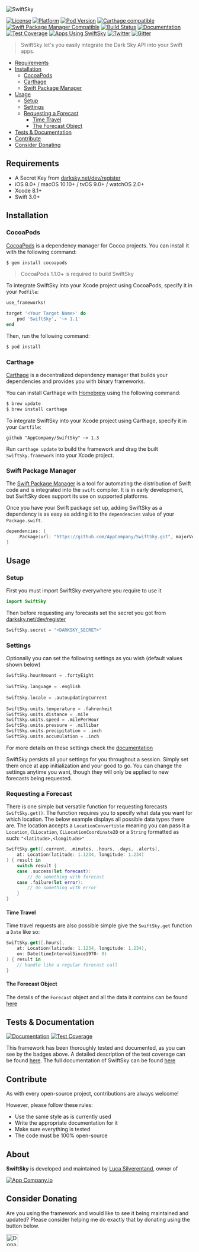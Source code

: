 ![SwiftSky](https://github.com/appcompany/SwiftSky/raw/assets/header.jpg)

[![License](https://img.shields.io/cocoapods/l/SwiftSky.svg)]()
[![Platform](https://img.shields.io/cocoapods/p/SwiftSky.svg)]()
[![Pod Version](https://img.shields.io/cocoapods/v/SwiftSky.svg)]()
[![Carthage compatible](https://img.shields.io/badge/carthage-compatible-4BC51D.svg?style=flat)](https://github.com/Carthage/Carthage)
[![Swift Package Manager Compatible](https://img.shields.io/badge/swift--package--manager-compatible-brightgreen.svg)]()
[![Build Status](https://travis-ci.org/appcompany/SwiftSky.svg?branch=master)](https://travis-ci.org/appcompany/SwiftSky)
[![Documentation](https://appcompany.github.io/SwiftSky/badge.svg)](https://appcompany.github.io/SwiftSky)
[![Test Coverage](https://codecov.io/gh/appcompany/SwiftSky/branch/master/graph/badge.svg)](https://codecov.io/gh/appcompany/SwiftSky)
[![Apps Using SwiftSky](https://img.shields.io/cocoapods/at/SwiftSky.svg)]()
[![Twitter](https://img.shields.io/badge/twitter-@LucaSilverTweet-blue.svg?style=flat)](http://twitter.com/LucaSilverTweet)
[![Gitter](https://badges.gitter.im/SwiftSkyFramework/Lobby.svg)](https://gitter.im/SwiftSkyFramework/Lobby?utm_source=badge&utm_medium=badge&utm_campaign=pr-badge&utm_content=badge)


> SwiftSky let's you easily integrate the Dark Sky API into your Swift apps.

- [Requirements](#requirements)
- [Installation](#installation)
	- [CocoaPods](#cocoapods)
	- [Carthage](#carthage)
	- [Swift Package Manager](#swift-package-manager)
- [Usage](#usage)
	- [Setup](#setup)
	- [Settings](#settings)
	- [Requesting a Forecast](#requesting-a-forecast)
		- [Time Travel](#time-travel)
		- [The Forecast Object](#the-forecast-object)
- [Tests & Documentation](#tests--documentation)
- [Contribute](#contribute)
- [Consider Donating](#consider-donating)

## Requirements

- A Secret Key from [darksky.net/dev/register](https://darksky.net/dev/register)
- iOS 8.0+ / macOS 10.10+ / tvOS 9.0+ / watchOS 2.0+
- Xcode 8.1+
- Swift 3.0+

## Installation

### CocoaPods

[CocoaPods](http://cocoapods.org) is a dependency manager for Cocoa projects. You can install it with the following command:

```bash
$ gem install cocoapods
```

> CocoaPods 1.1.0+ is required to build SwiftSky

To integrate SwiftSky into your Xcode project using CocoaPods, specify it in your `Podfile`:

```ruby
use_frameworks!

target '<Your Target Name>' do
    pod 'SwiftSky', '~> 1.1'
end
```

Then, run the following command:

```bash
$ pod install
```

### Carthage

[Carthage](https://github.com/Carthage/Carthage) is a decentralized dependency manager that builds your dependencies and provides you with binary frameworks.

You can install Carthage with [Homebrew](http://brew.sh/) using the following command:

```bash
$ brew update
$ brew install carthage
```

To integrate SwiftSky into your Xcode project using Carthage, specify it in your `Cartfile`:

```ogdl
github "AppCompany/SwiftSky" ~> 1.3
```

Run `carthage update` to build the framework and drag the built `SwiftSky.framework` into your Xcode project.

### Swift Package Manager

The [Swift Package Manager](https://swift.org/package-manager/) is a tool for automating the distribution of Swift code and is integrated into the `swift` compiler. It is in early development, but SwiftSky does support its use on supported platforms. 

Once you have your Swift package set up, adding SwiftSky as a dependency is as easy as adding it to the `dependencies` value of your `Package.swift`.

```swift
dependencies: [
    .Package(url: "https://github.com/AppCompany/SwiftSky.git", majorVersion: 1)
]
```
## Usage

### Setup

First you must import SwiftSky everywhere you require to use it

```swift
import SwiftSky
```

Then before requesting any forecasts set the secret you got from [darksky.net/dev/register](https://darksky.net/dev/register)

```swift
SwiftSky.secret = "<DARKSKY_SECRET>"
```

### Settings

Optionally you can set the following settings as you wish (default values shown below)

```swift
SwiftSky.hourAmount = .fortyEight
        
SwiftSky.language = .english
    
SwiftSky.locale = .autoupdatingCurrent
    
SwiftSky.units.temperature = .fahrenheit
SwiftSky.units.distance = .mile
SwiftSky.units.speed = .milePerHour
SwiftSky.units.pressure = .millibar
SwiftSky.units.precipitation = .inch
SwiftSky.units.accumulation = .inch
```
For more details on these settings check the [documentation](https://appcompany.github.io/SwiftSky)

SwiftSky persists all your settings for you throughout a session. Simply set them once at app initialization and your good to go. You can change the settings anytime you want, though they will only be applied to new forecasts being requested.

### Requesting a Forecast

There is one simple but versatile function for requesting forecasts `SwiftSky.get()`. The function requires you to specify what data you want for which location. The below example displays all possible data types there are. The location accepts a `LocationConvertible` meaning you can pass it a `Location`, `CLLocation`, `CLLocationCoordinate2D` or a `String` formatted as such: `"<latitude>,<longitude>"`

```swift
SwiftSky.get([.current, .minutes, .hours, .days, .alerts],
    at: Location(latitude: 1.1234, longitude: 1.234)
) { result in
    switch result {
    case .success(let forecast):
        // do something with forecast
    case .failure(let error):
        // do something with error
    }
}
```

#### Time Travel

Time travel requests are also possible simple give the `SwiftSky.get` function a `Date` like so:

```swift
SwiftSky.get([.hours],
    at: Location(latitude: 1.1234, longitude: 1.234),
    on: Date(timeIntervalSince1970: 0)
) { result in
    // handle like a regular forecast call
}
```

#### The Forecast Object

The details of the `Forecast` object and all the data it contains can be found [here](https://appcompany.github.io/SwiftSky/Structs/DataPoint.html#/s:vV8SwiftSky9DataPoint4timeV10Foundation4Date)

## Tests & Documentation

[![Documentation](https://appcompany.github.io/SwiftSky/badge.svg)](https://appcompany.github.io/SwiftSky)
[![Test Coverage](https://codecov.io/gh/appcompany/SwiftSky/branch/master/graph/badge.svg)](https://codecov.io/gh/appcompany/SwiftSky)

This framework has been thoroughly tested and documented, as you can see by the badges above. A detailed description of the test coverage can be found [here](https://codecov.io/gh/appcompany/SwiftSky). The full documentation of SwiftSky can be found [here](https://appcompany.github.io/SwiftSky)

## Contribute

As with every open-source project, contributions are always welcome!

However, please follow these rules:
- Use the same style as is currently used
- Write the appropriate documentation for it
- Make sure everything is tested
- The code must be 100% open-source

## About

**SwiftSky** is developed and maintained by [Luca Silverentand](http://twitter.com/LucaSilverTweet), owner of

[![App Company.io](https://github.com/appcompany/SwiftSky/raw/assets/banner.png)](https://github.com/appcompany)

## Consider Donating

Are you using the framework and would like to see it being maintained and updated? Please consider helping me do exactly that by donating using the button below.

[<img alt="Donate" src="https://www.paypalobjects.com/webstatic/mktg/merchant_portal/button/donate.en.png" height="32px">](https://www.paypal.com/cgi-bin/webscr?cmd=_s-xclick&hosted_button_id=9QSB8QX9QFM9Q "Donate")


